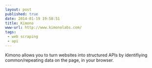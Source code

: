 ```yaml
---
layout: post
published: true
date: 2014-01-19 19:58:51
title: Kimono
www-url: http://www.kimonolabs.com/
tags: 
 - web scraping
 - api
---
```


Kimono allows you to turn websites into structured APIs by identifiying common/repeating data on the page, in your browser.